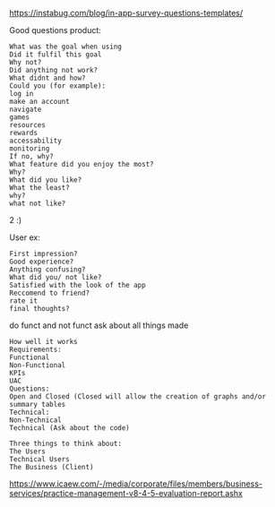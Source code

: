 https://instabug.com/blog/in-app-survey-questions-templates/

Good questions product:

```
What was the goal when using
Did it fulfil this goal
Why not?
Did anything not work?
What didnt and how?
Could you (for example):
log in
make an account
navigate
games
resources
rewards
accessability
monitoring
If no, why?
What feature did you enjoy the most?
Why?
What did you like?
What the least?
why?
what not like?
```



2 :)

User ex:
```
First impression?
Good experience?
Anything confusing?
What did you/ not like?
Satisfied with the look of the app
Reccomend to friend?
rate it
final thoughts?
```

do funct and not funct
ask about all things made

```
How well it works
Requirements:
Functional
Non-Functional
KPIs
UAC
Questions:
Open and Closed (Closed will allow the creation of graphs and/or summary tables
Technical:
Non-Technical
Technical (Ask about the code)

Three things to think about:
The Users
Technical Users
The Business (Client)
```

https://www.icaew.com/-/media/corporate/files/members/business-services/practice-management-v8-4-5-evaluation-report.ashx
